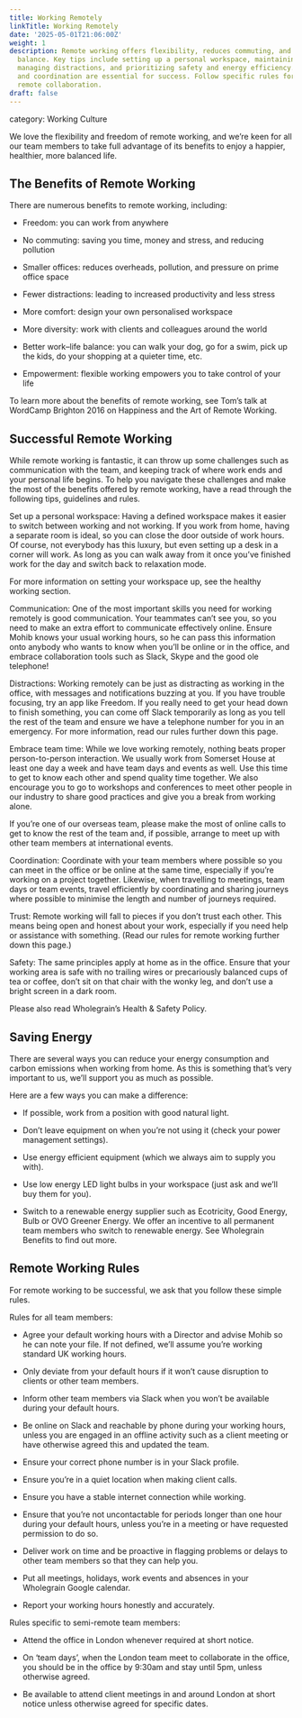```yaml
---
title: Working Remotely
linkTitle: Working Remotely
date: '2025-05-01T21:06:00Z'
weight: 1
description: Remote working offers flexibility, reduces commuting, and enhances work-life
  balance. Key tips include setting up a personal workspace, maintaining good communication,
  managing distractions, and prioritizing safety and energy efficiency. Team trust
  and coordination are essential for success. Follow specific rules for effective
  remote collaboration.
draft: false
---
```



category: Working Culture

We love the flexibility and freedom of remote working, and we’re keen for all our team members to take full advantage of its benefits to enjoy a happier, healthier, more balanced life.

## The Benefits of Remote Working

There are numerous benefits to remote working, including:

- Freedom: you can work from anywhere

- No commuting: saving you time, money and stress, and reducing pollution

- Smaller offices: reduces overheads, pollution, and pressure on prime office space

- Fewer distractions: leading to increased productivity and less stress

- More comfort: design your own personalised workspace

- More diversity: work with clients and colleagues around the world

- Better work–life balance: you can walk your dog, go for a swim, pick up the kids, do your shopping at a quieter time, etc.

- Empowerment: flexible working empowers you to take control of your life

To learn more about the benefits of remote working, see Tom’s talk at WordCamp Brighton 2016 on Happiness and the Art of Remote Working.

## Successful Remote Working

While remote working is fantastic, it can throw up some challenges such as communication with the team, and keeping track of where work ends and your personal life begins. To help you navigate these challenges and make the most of the benefits offered by remote working, have a read through the following tips, guidelines and rules.

Set up a personal workspace: Having a defined workspace makes it easier to switch between working and not working. If you work from home, having a separate room is ideal, so you can close the door outside of work hours. Of course, not everybody has this luxury, but even setting up a desk in a corner will work. As long as you can walk away from it once you’ve finished work for the day and switch back to relaxation mode.

For more information on setting your workspace up, see the healthy working section.

Communication: One of the most important skills you need for working remotely is good communication. Your teammates can’t see you, so you need to make an extra effort to communicate effectively online. Ensure Mohib knows your usual working hours, so he can pass this information onto anybody who wants to know when you’ll be online or in the office, and embrace collaboration tools such as Slack, Skype and the good ole telephone!

Distractions: Working remotely can be just as distracting as working in the office, with messages and notifications buzzing at you. If you have trouble focusing, try an app like Freedom. If you really need to get your head down to finish something, you can come off Slack temporarily as long as you tell the rest of the team and ensure we have a telephone number for you in an emergency. For more information, read our rules further down this page.

Embrace team time: While we love working remotely, nothing beats proper person-to-person interaction. We usually work from Somerset House at least one day a week and have team days and events as well. Use this time to get to know each other and spend quality time together. We also encourage you to go to workshops and conferences to meet other people in our industry to share good practices and give you a break from working alone.

If you’re one of our overseas team, please make the most of online calls to get to know the rest of the team and, if possible, arrange to meet up with other team members at international events.

Coordination: Coordinate with your team members where possible so you can meet in the office or be online at the same time, especially if you’re working on a project together. Likewise, when travelling to meetings, team days or team events, travel efficiently by coordinating and sharing journeys where possible to minimise the length and number of journeys required.

Trust: Remote working will fall to pieces if you don’t trust each other. This means being open and honest about your work, especially if you need help or assistance with something. (Read our rules for remote working further down this page.)

Safety: The same principles apply at home as in the office. Ensure that your working area is safe with no trailing wires or precariously balanced cups of tea or coffee, don’t sit on that chair with the wonky leg, and don’t use a bright screen in a dark room.

Please also read Wholegrain’s Health & Safety Policy.

## Saving Energy

There are several ways you can reduce your energy consumption and carbon emissions when working from home. As this is something that’s very important to us, we’ll support you as much as possible.

Here are a few ways you can make a difference:

- If possible, work from a position with good natural light.

- Don’t leave equipment on when you’re not using it (check your power management settings).

- Use energy efficient equipment (which we always aim to supply you with).

- Use low energy LED light bulbs in your workspace (just ask and we’ll buy them for you).

- Switch to a renewable energy supplier such as Ecotricity, Good Energy, Bulb or OVO Greener Energy. We offer an incentive to all permanent team members who switch to renewable energy. See Wholegrain Benefits to find out more.

## Remote Working Rules

For remote working to be successful, we ask that you follow these simple rules.

Rules for all team members:

- Agree your default working hours with a Director and advise Mohib so he can note your file. If not defined, we’ll assume you’re working standard UK working hours.

- Only deviate from your default hours if it won’t cause disruption to clients or other team members.

- Inform other team members via Slack when you won’t be available during your default hours.

- Be online on Slack and reachable by phone during your working hours, unless you are engaged in an offline activity such as a client meeting or have otherwise agreed this and updated the team.

- Ensure your correct phone number is in your Slack profile.

- Ensure you’re in a quiet location when making client calls.

- Ensure you have a stable internet connection while working.

- Ensure that you’re not uncontactable for periods longer than one hour during your default hours, unless you’re in a meeting or have requested permission to do so.

- Deliver work on time and be proactive in flagging problems or delays to other team members so that they can help you.

- Put all meetings, holidays, work events and absences in your Wholegrain Google calendar.

- Report your working hours honestly and accurately.

Rules specific to semi-remote team members:

- Attend the office in London whenever required at short notice.

- On ‘team days’, when the London team meet to collaborate in the office, you should be in the office by 9:30am and stay until 5pm, unless otherwise agreed.

- Be available to attend client meetings in and around London at short notice unless otherwise agreed for specific dates.